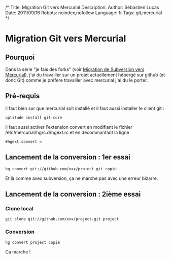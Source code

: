 /*
Title: Migration Git vers Mercurial
Description: 
Author: Sébastien Lucas
Date: 2011/09/16
Robots: noindex,nofollow
Language: fr
Tags: git,mercurial
*/
# Migration Git vers Mercurial

## Pourquoi
Dans la série "je fais des forks" (voir [Migration de Subversion vers Mercurial](/blog/subversion-to-mercurial)), j'ai du travailler sur un projet actuellement hébergé sur github (et donc Git) comme je préfère travailler avec mercurial j'ai du le porter.
## Pré-requis

il faut bien sur que mercurial soit installé et il faut aussi installer le client git :
```
aptitude install git-core
```
il faut aussi activer l'extension convert en modifiant le fichier /etc/mercurial/hgrc.d/hgext.rc et en décommantant la ligne 
```
#hgext.convert =

```
## Lancement de la conversion : 1er essai

```
hg convert git://github.com/xxx/project.git copie
```
Et là comme avec subversion, ça ne marche pas avec une erreur bizarre.
## Lancement de la conversion : 2ième essai

### Clone local
```
git clone git://github.com/xxx/project.git project
```
### Conversion

```
hg convert project copie
```
Ca marche !





